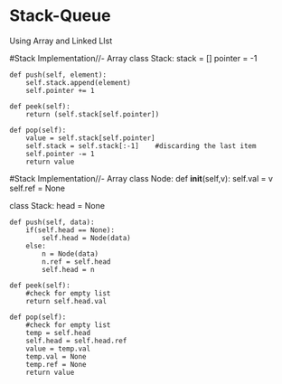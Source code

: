 # Stack-Queue
Using Array and Linked LIst


#Stack Implementation//- Array
class Stack:
    stack = []
    pointer = -1
    
    def push(self, element):
        self.stack.append(element)
        self.pointer += 1
    
    def peek(self):
        return (self.stack[self.pointer])

    def pop(self):
        value = self.stack[self.pointer]
        self.stack = self.stack[:-1]    #discarding the last item
        self.pointer -= 1
        return value  

#Stack Implementation//- Array
class Node:
    def __init__(self,v):
        self.val = v
        self.ref = None 
        
class Stack:
    head = None 
    
    def push(self, data):
        if(self.head == None):
            self.head = Node(data) 
        else:
            n = Node(data) 
            n.ref = self.head
            self.head = n 
    
    def peek(self):
        #check for empty list
        return self.head.val 
    
    def pop(self):
        #check for empty list 
        temp = self.head 
        self.head = self.head.ref 
        value = temp.val  
        temp.val = None 
        temp.ref = None 
        return value
        
        
        
        
        
        
        
        
        
        
        
        
        
